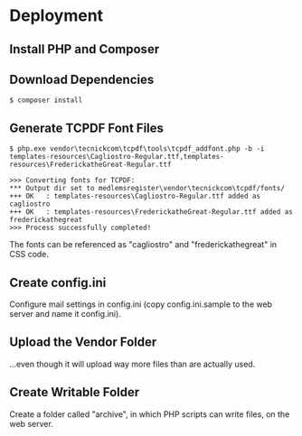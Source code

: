 # Deployment

## Install PHP and Composer

## Download Dependencies

    $ composer install

## Generate TCPDF Font Files

    $ php.exe vendor\tecnickcom\tcpdf\tools\tcpdf_addfont.php -b -i templates-resources\Cagliostro-Regular.ttf,templates-resources\FrederickatheGreat-Regular.ttf

    >>> Converting fonts for TCPDF:
    *** Output dir set to medlemsregister\vendor\tecnickcom\tcpdf/fonts/
    +++ OK   : templates-resources\Cagliostro-Regular.ttf added as cagliostro
    +++ OK   : templates-resources\FrederickatheGreat-Regular.ttf added as frederickathegreat
    >>> Process successfully completed!
    
The fonts can be referenced as "cagliostro" and "frederickathegreat" in CSS code.

## Create config.ini

Configure mail settings in config.ini (copy config.ini.sample to the web server and name it config.ini).

## Upload the Vendor Folder

...even though it will upload way more files than are actually used.

## Create Writable Folder

Create a folder called "archive", in which PHP scripts can write files, on the web server.